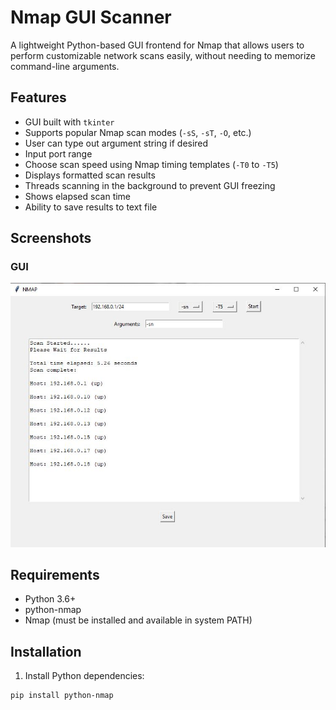 # Nmap GUI Scanner

A lightweight Python-based GUI frontend for Nmap that allows users to perform customizable network scans easily, without needing to memorize command-line arguments.

## Features

- GUI built with `tkinter`
- Supports popular Nmap scan modes (`-sS`, `-sT`, `-O`, etc.)
- User can type out argument string if desired
- Input port range
- Choose scan speed using Nmap timing templates (`-T0` to `-T5`)
- Displays formatted scan results
- Threads scanning in the background to prevent GUI freezing
- Shows elapsed scan time
- Ability to save results to text file

## Screenshots
### GUI
![](./screenshots/gui.JPG)

## Requirements

- Python 3.6+
- python-nmap
- Nmap (must be installed and available in system PATH)

## Installation

1. Install Python dependencies:

```bash
pip install python-nmap
